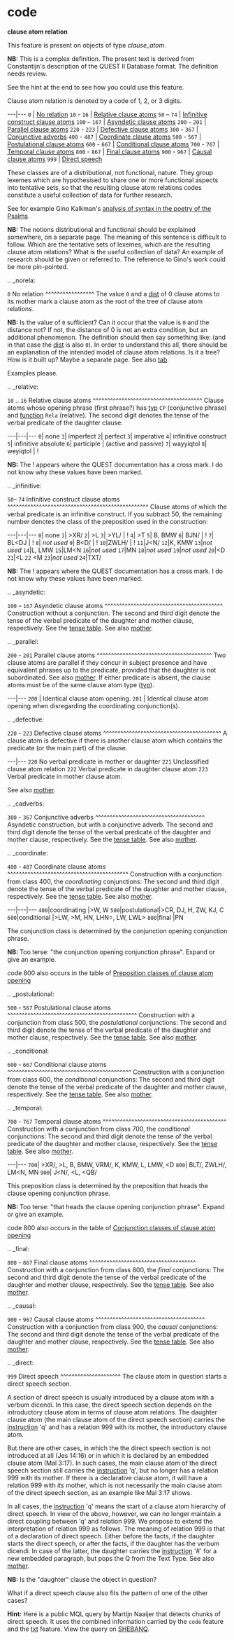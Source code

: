 # code

**clause atom relation**


This feature is present on objects of type *clause_atom*.

**NB:**
This is a complex definition.
The present text is derived from Constantijn's description of the
QUEST II Database format.
The definition needs review.

See the hint at the end to see how you could use this feature.

Clause atom relation is denoted by a code of 1, 2, or 3 digits.

---|---
`0`           | [No relation](norela)
`10` - `16`   | [Relative clause atoms](relative)
`50` – `74`   | [Infinitive construct clause atoms](infinitive)
`100` – `167` | [Asyndetic clause atoms](asyndetic)
`200` - `201` | [Parallel clause atoms](parallel)
`220` - `223` | [Defective clause atoms](defective)
`300` - `367` | [Conjunctive adverbs](cadverbs)
`400` - `487` | [Coordinate clause atoms](coordinate)
`500` - `567` | [Postulational clause atoms](postulational)
`600` - `667` | [Conditional clause atoms](conditional)
`700` - `767` | [Temporal clause atoms](temporal)
`800` - `867` | [Final clause atoms](final)
`900` - `967` | [Causal clause atoms](causal)
`999`         | [Direct speech](direct)

These classes are of a distributional, not functional, nature.
They group lexemes which are hypothesised to share one or more functional aspects into tentative sets,
so that the resulting clause atom relations codes constitute a useful collection of data for further research.

See for example
Gino Kalkman's
[analysis of syntax in the poetry of the Psalms](https://shebanq.ancient-data.org/tools?goto=verbsystem)

**NB:**
The notions distributional and functional should be explained somewhere, 
on a separate page.
The meaning of this sentence is difficult to follow.
Which are the tentative sets of lexemes, which are the resulting clause atom relations?
What is the useful collection of data?
An example of research should be given or referred to.
The reference to Gino's work could be more pin-pointed.

.. _norela:

`0` No relation
^^^^^^^^^^^^^^^^^
The value `0` and a [dist](dist) of 0 clause atoms to its mother mark a clause atom as the root of the tree of clause atom relations.

**NB:**
Is the value of `0` sufficient?
Can it occur that the value is `0` and the distance not?
If not, the distance of 0 is not an extra condition, but an additional phenomenon.
The definition should then say something like: (and in that case the [dist](dist) is also `0`).
In order to understand this all, there should be an explanation of the intended model
of clause atom relations. Is it a tree? How is it built up? Maybe a separate page.
See also [tab](tab).

Examples please.

.. _relative:

`10` .. `16` Relative clause atoms
^^^^^^^^^^^^^^^^^^^^^^^^^^^^^^^^^^^^^^
Clause atoms whose opening phrase (first phrase?)
has [typ](typ) `CP` (conjunctive phrase) and
[function](function) `Rela` (relative).
The second digit denotes the tense of the verbal predicate of the daughter clause:

---|---|---
`0`| none
`1`| imperfect
`2`| perfect
`3`| imperative
`4`| infinitive construct
`5`| infinitive absolute
`6`| participle            | (active and passive)
`7`| wayyiqtol
`8`| weyiqtol              | !

**NB:**
The ! appears where the QUEST documentation has a cross mark. 
I do not know why these values have been marked.

.. _infinitive:

`50`– `74`  Infinitive construct clause atoms
^^^^^^^^^^^^^^^^^^^^^^^^^^^^^^^^^^^^^^^^^^^^^^^^^
Clause atoms of which the verbal predicate is an infinitive construct.
If you subtract 50, the remaining number denotes the class of the preposition used in the construction:

---|---|---
`0`| none
`1`| >XR/
`2`| >L
`3`| >YL/         | !
`4`| >T
`5`| B, BMW
`6`| BJN/         | !
`7`| BL<DJ        | !
`8`| *not used*
`9`| B<D/         | !
`10`|ZWLH/        | !
`11`|J<N/
`12`|K, KMW
`13`|*not used*
`14`|L, LMW
`15`|LM<N
`16`|*not used*
`17`|MN
`18`|*not used*
`19`|*not used*
`20`|<D
`21`|<L
`22` <M
`23`|*not used*
`24`|TXT/

**NB:**
The ! appears where the QUEST documentation has a cross mark. 
I do not know why these values have been marked.

.. _asyndetic:

`100` – `167`  Asyndetic clause atoms
^^^^^^^^^^^^^^^^^^^^^^^^^^^^^^^^^^^^^^^^^
Construction without a conjunction.
The second and third digit denote the tense of the verbal predicate of the daughter and
mother clause, respectively. See the [tense table](tenses).
See also [mother](mother).

.. _parallel:

`200` - `201`  Parallel clause atoms
^^^^^^^^^^^^^^^^^^^^^^^^^^^^^^^^^^^^^^^^
Two clause atoms are parallel if they concur in subject presence
and have equivalent phrases up to the predicate,
provided that the daughter is not subordinated.
See also [mother](mother).
If either predicate is absent,
the clause atoms must be of the same clause atom type ([typ](typ)).


---|---
`200` | Identical clause atom opening.
`201` | Identical clause atom opening when disregarding the coordinating conjunction(s).

.. _defective:

`220` - `223`  Defective clause atoms
^^^^^^^^^^^^^^^^^^^^^^^^^^^^^^^^^^^^^^^^^
A clause atom is defective if there is another clause atom which contains
the predicate (or the main part) of the clause.

---|---
`220` No verbal predicate in mother or daughter
`221` Unclassified clause atom relation
`222` Verbal predicate in daughter clause atom
`223` Verbal predicate in mother clause atom.

See also [mother](mother).

.. _cadverbs:

`300` - `367`  Conjunctive adverbs
^^^^^^^^^^^^^^^^^^^^^^^^^^^^^^^^^^^^^^
Asyndetic construction, but with a conjunctive adverb.
The second and third digit denote the tense of the verbal predicate of the daughter and
mother clause, respectively. See the [tense table](tenses).
See also [mother](mother).

.. _coordinate:

`400` - `487`  Coordinate clause atoms
^^^^^^^^^^^^^^^^^^^^^^^^^^^^^^^^^^^^^^^^^^
Construction with a conjunction from class 400, the *coordinating* conjunctions:
The second and third digit denote the tense of the verbal predicate of the daughter and
mother clause, respectively. See the [tense table](tenses).
See also [mother](mother).

---|---|---
`400`|coordinating |>W, W
`500`|postulational|>CR, DJ, H, ZW, KJ, C
`600`|conditional  |>LW, >M, HN, LHN=, LW, LWL>
`800`|final        |PN

The conjunction class is determined by the conjunction opening conjunction phrase.

**NB:**
Too terse:
"the conjunction opening conjunction phrase".
Expand or give an example.

code 800 also occurs in the table of
[Preposition classes of clause atom opening](prepositionsopen)

.. _postulational:

`500` - `567`  Postulational clause atoms
^^^^^^^^^^^^^^^^^^^^^^^^^^^^^^^^^^^^^^^^^^^^^
Construction with a conjunction from class 500, the *postulational* conjunctions:
The second and third digit denote the tense of the verbal predicate of the daughter and
mother clause, respectively. See the [tense table](tenses).
See also [mother](mother).

.. _conditional:

`600` - `667`  Conditional clause atoms
^^^^^^^^^^^^^^^^^^^^^^^^^^^^^^^^^^^^^^^^^^^
Construction with a conjunction from class 600, the *conditional* conjunctions:
The second and third digit denote the tense of the verbal predicate of the daughter and
mother clause, respectively. See the [tense table](tenses).
See also [mother](mother).

.. _temporal:

`700` - `767`  Temporal clause atoms
^^^^^^^^^^^^^^^^^^^^^^^^^^^^^^^^^^^^^^^^^^^
Construction with a conjunction from class 700, the *conditional* conjunctions:
The second and third digit denote the tense of the verbal predicate of the daughter and
mother clause, respectively. See the [tense table](tenses).
See also [mother](mother).

---|---
`700`| >XR/, >L, B, BMW, VRM/, K, KMW, L, LMW, <D
`800`| BLT/, ZWLH/, LM<N, MN
`900`| J<N/, <L, <QB/

This preposition class is determined by the preposition that heads the clause opening conjunction phrase.

**NB:**
Too terse:
"that heads the clause opening conjunction phrase".
Expand or give an example.

code 800 also occurs in the table of
[Conjunction classes of clause atom opening](conjunctionsopen)

.. _final:

`800` - `867`  Final clause atoms
^^^^^^^^^^^^^^^^^^^^^^^^^^^^^^^^^^^^^
Construction with a conjunction from class 800, the *final* conjunctions:
The second and third digit denote the tense of the verbal predicate of the daughter and
mother clause, respectively. See the [tense table](tenses).
See also [mother](mother).

.. _causal:

`900` - `967`  Causal clause atoms
^^^^^^^^^^^^^^^^^^^^^^^^^^^^^^^^^^^^^^
Construction with a conjunction from class 900, the *causal* conjunctions:
The second and third digit denote the tense of the verbal predicate of the daughter and
mother clause, respectively. See the [tense table](tenses).
See also [mother](mother).

.. _direct:

`999` Direct speech
^^^^^^^^^^^^^^^^^^^^^
The clause atom in question starts a direct speech section.

A section of direct speech is usually introduced by a clause atom
with a verbum dicendi. In this case, the direct speech section
depends on the introductory clause atom in terms of clause atom
relations. The daughter clause atom (the main clause atom of the
direct speech section) carries the [instruction](instruction)
'q' and has a
relation 999 with its mother, the introductory clause atom.

But there are other cases, in which the the direct speech section
is not introduced at all (Jes 14:16) or in which it is declared by
an embedded clause atom (Mal 3:17). In such cases, the main clause
atom of the direct speech section still carries the [instruction](instruction)
'q', but no longer has a relation 999 with its mother. If there is
a declarative clause atom, it will have a relation 999 with _its_
mother, which is not necessarily the main clause atom of the direct
speech section, as an example like Mal 3:17 shows.

In all cases, the [instruction](instruction) 'q' means the start of a clause atom
hierarchy of direct speech. In view of the above, however, we can
no longer maintain a direct coupling between 'q' and relation 999.
We propose to extend the interpretation of relation 999 as follows.
The meaning of relation 999 is that of a declaration of direct
speech. Either before the facts, if the daughter starts the direct
speech, or after the facts, if the daughter has the verbum dicendi.
In case of the latter, the daughter carries the [instruction](instruction) '#' for
a new embedded paragraph, but pops the Q from the Text Type.
See also [mother](mother).

**NB:**
Is the "daughter" clause the object in question?

What if a direct speech clause also fits the pattern of one of the other cases?

**Hint:**
Here is a public MQL query by Martijn Naaijer that detects chunks of direct speech.
It uses the combined information carried by the `code` feature and the 
[txt](txt) feature. View the query on
[SHEBANQ](https://shebanq.ancient-data.org/hebrew/query?id=518).
